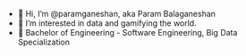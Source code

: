 - 👋 Hi, I’m @paramganeshan, aka Param Balaganeshan
- 👀 I’m interested in data and gamifying the world. 
- 🌱 Bachelor of Engineering -  Software Engineering,  Big Data Specialization

<!---
paramganeshan/paramganeshan is a ✨ special ✨ repository because its `README.md` (this file) appears on your GitHub profile.
You can click the Preview link to take a look at your changes.
--->
